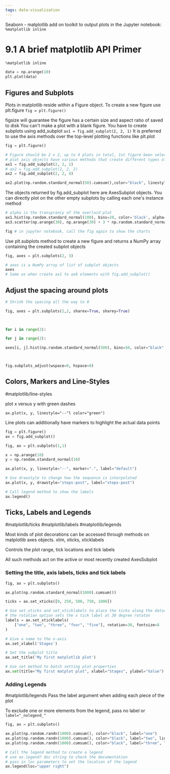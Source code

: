```yaml
---
tags: data-visualization 
---
```

Seaborn - matplotlib add on toolkit
to output plots in the Jupyter notebook: `%matplotlib inline`

# 9.1 A brief matplotlib API Primer

```python
%matplotlib inline

data = np.arange(10)
plt.plot(data)
```

## Figures and Subplots

Plots in matplotlib reside within a Figure object.
To create a new figure use plt.figure
`fig = plt.figure()`

figsize will guarantee the figure has a certain size and aspect ratio of saved to disk
You can't make a plot with a blank figure. You have to create subplots using add_subplot
`ax1 = fig.add_subplot(2, 2, 1)`
It is preferred to use the axis methods over the top-level plotting functions like plt.plot

```python
fig = plt.figure()

# Figure should be 2 x 2, up to 4 plots in total, 1st figure been selected
# plot axis objects have various methods that create different types of plots
ax1 = fig.add_subplot(2, 2, 1)
# ax2 = fig.add_subplot(2, 2, 2)
ax2 = fig.add_subplot(2, 2, 4)

ax2.plot(np.random.standard_normal(50).cumsum(),color="black", linestyle="dashed")
```

The objects returned by fig.add_subplot here are AxesSubplot objects.
You can directly plot on the other empty subplots by calling each one's instance method

```python
# alpha is the transprancy of the overlaid plot
ax1.hist(np.random.standard_normal(100), bins=20, color='black', alpha=0.3)
ax3.scatter(np.arange(30), np.arange(30) + 3 * np.random.standard_normal(30))

fig # in jupyter notebook, call the fig again to show the charts
```
Use plt.subplots method to create a new figure and returns a NumPy array containing the created subplot objects
```python
fig, axes = plt.subplots(2, 3)

# axes is a NumPy array of list of subplot objects
axes
# Same as when create ax1 to ax6 elements with fig.add_subplot()
```

## Adjust the spacing around plots

```python
# Shrink the spacing all the way to 0

fig, axes = plt.subplots(2,2, sharex=True, sharey=True)

  

for i in range(2):

for j in range(2):

axes[i, j].hist(np.random.standard_normal(500), bins=50, color="black", alpha=0.5)



fig.subplots_adjust(wspace=0, hspace=0)
```

## Colors, Markers and Line-Styles
#matplotlib/line-styles

plot x versus y with green dashes

`ax.plot(x, y, linestyle="--"l color="green")`

Line plots can additionally have markers to highlight the actual data points

```python
fig = plt.figure()
ax = fig.add_subplot()
```

```python
fig, ax = plt.subplots(1,1)

x = np.arange(10)
y = np.random.standard_normal(10) 

ax.plot(x, y, linestyle="--", marker=".", label="default")

# Use drawstyle to change how the sequence is interpolated
ax.plot(x, y, drawstyle="steps-post", label="steps-post")

# Call legend method to show the labels
ax.legend()
```

## Ticks, Labels and Legends
#matplotlib/ticks #matplotlib/labels #matplotlib/legends

Most kinds of plot decorations can be accessed through methods on matplotlib axes objects.
xlim, xticks, xticklabels

Controls the plot range, tick locations and tick labels

All such methods act on the active or most recently created AxesSubplot

### Setting the title, axis labels, ticks and tick labels

```python
fig, ax = plt.subplots()

ax.plot(np.random.standard_normal(1000).cumsum())

ticks = ax.set_xticks([0, 250, 500, 750, 1000])

# Use set_xticks and set_xticklabels to place the ticks along the datarange
# the rotation option sets the x tick label at 30 degree rotaton
labels = ax.set_xticklabels(
    ["one", "two", "three", "four", "five"], rotation=30, fontsize=8
)

# Give a name to the x-axis
ax.set_xlabel('Stages')

# Set the subplot title
ax.set_title('My first matplotlib plot')

# Use set method to batch setting plot properties
ax.set(title="My first matplot plot", xlabel="Stages", ylabel="Value")
```

### Adding Legends
#matplotlib/legends 
Pass the label argument when adding each piece of the plot

To exclude one or more elements from the legend, pass no label or `label="_nolegend_"`

```python
fig, ax = plt.subplots()

ax.plot(np.random.randn(1000).cumsum(), color="black", label="one")
ax.plot(np.random.randn(1000).cumsum(), color="black", label="two", linestyle='--')
ax.plot(np.random.randn(1000).cumsum(), color="black", label="three", linestyle='dotted')

# Call the legend method to create a legend
# use ax.legend? doc string to check the documentation
# pass in loc parameters to set the location of the legend
ax.legend(loc="upper right")

```

